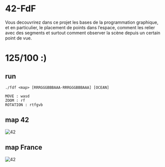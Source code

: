 # 42-FdF
Vous decouvrirez dans ce projet les bases de la programmation graphique, et en particulier, le placement de points dans l’espace, comment les relier avec des segments et surtout comment observer la scène depuis un certain point de vue.

# 125/100 :)

## run

	./fdf <map> [RRRGGGBBBAAA-RRRGGGBBBAAA] [OCEAN]

	MOVE : wasd
	ZOOM : rf
	ROTATION : rtfgvb

## map 42
![42](http://img4.hostingpics.net/pics/361908ScreenShot20160315at72844PM.png)

## map France
![42](http://img4.hostingpics.net/pics/121297ScreenShot20160315at75243PM.png)
